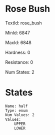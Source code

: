 # Rose Bush

TextId: rose_bush

MinId: 6847

MaxId: 6848

Hardness: 0

Resistance: 0


Num States: 2

# States
```
Name: half
Type: enum
Num Values: 2
Values:
    UPPER
    LOWER
```